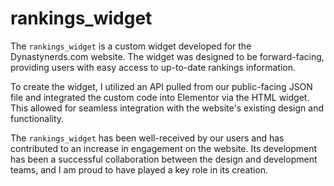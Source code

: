 # rankings_widget

The `rankings_widget` is a custom widget developed for the Dynastynerds.com website. The widget was designed to be forward-facing, providing users with easy access to up-to-date rankings information. 

To create the widget, I utilized an API pulled from our public-facing JSON file and integrated the custom code into Elementor via the HTML widget. This allowed for seamless integration with the website's existing design and functionality.

The `rankings_widget` has been well-received by our users and has contributed to an increase in engagement on the website. Its development has been a successful collaboration between the design and development teams, and I am proud to have played a key role in its creation.
